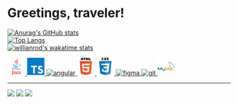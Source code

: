 
# Greetings, traveler!

[![Anurag's GitHub stats](https://github-readme-stats.vercel.app/api?username=rulevamanda&show_icons=true&bg_color=45DEG,ff99ff,656565&title_color=ff00ff&text_color=000000&icon_color=33bb00&border_color=33bb00)](https://github.com/rulevamanda/github-readme-stats)
<br>
[![Top Langs](https://github-readme-stats.vercel.app/api/top-langs/?username=rulevamanda&show_icons=true&bg_color=45DEG,ff99ff,656565&title_color=ff00ff&text_color=000000&icon_color=33bb00&border_color=33bb00)](https://github.com/rulevamanda/github-readme-stats)
<br>
[![willianrod's wakatime stats](https://github-readme-stats.vercel.app/api/wakatime?username=rulevamanda&show_icons=true&bg_color=45DEG,ff99ff,656565&title_color=ff00ff&text_color=000000&icon_color=33bb00&border_color=33bb00)](https://github.com/rulevamanda/github-readme-stats)

<div style="display: inline_block">

<a href="https://developer.mozilla.org/en-US/docs/Glossary/Java" target="_blank">
  <img src="https://github.com/devicons/devicon/blob/master/icons/java/java-original-wordmark.svg" alt="java" width="40" height="40"/>
</a>

<a href="https://www.typescriptlang.org/" target="_blank">
  <img src="https://raw.githubusercontent.com/devicons/devicon/master/icons/typescript/typescript-original.svg" alt="typescript" width="40" height="40"/>
</a>

<a href="https://angular.io" target="_blank">
  <img src="https://angular.io/assets/images/logos/angular/angular.svg" alt="angular" width="40" height="40"/>
</a>

<a href="https://www.w3.org/html/" target="_blank">
  <img src="https://raw.githubusercontent.com/devicons/devicon/master/icons/html5/html5-original-wordmark.svg" alt="html5" width="40" height="40"/>
</a> 

<a href="https://www.w3schools.com/css/" target="_blank">
  <img src="https://raw.githubusercontent.com/devicons/devicon/master/icons/css3/css3-original-wordmark.svg" alt="css3" width="40" height="40"/>
</a>

<a href="https://www.figma.com/" target="_blank">
  <img src="https://www.vectorlogo.zone/logos/figma/figma-icon.svg" alt="figma" width="40" height="40"/>
</a> 

<a href="https://git-scm.com/" target="_blank">
  <img src="https://www.vectorlogo.zone/logos/git-scm/git-scm-icon.svg" alt="git" width="40" height="40"/>
</a>

<a href="https://www.mysql.com/" target="_blank">
  <img src="https://raw.githubusercontent.com/devicons/devicon/master/icons/mysql/mysql-original-wordmark.svg" alt="mysql" width="40" height="40"/>
</a>

</div>

<hr>

[<img src = "https://img.shields.io/badge/instagram-%23E4405F.svg?&style=for-the-badge&logo=instagram&logoColor=white">](https://www.instagram.com/rulevamanda/)
[<img src="https://img.shields.io/badge/linkedin-%230077B5.svg?&style=for-the-badge&logo=linkedin&logoColor=white" />](https://www.linkedin.com/in/amanda-rulevas/)
[<img src="https://img.shields.io/badge/-gmail-2EC866?style=for-the-badge&logo=gmail&logoColor=white" />](mailto:rulevamanda@gmail.com)
